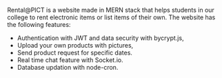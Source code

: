 Rental@PICT is a website made in MERN stack that helps students in our college to rent electronic items or list items of their own. The website has the following features:

 - Authentication with JWT and data security with bycrypt.js,
 - Upload your own products with pictures,
 - Send product request for specific dates.
 - Real time chat feature with Socket.io.
 - Database updation with node-cron.
